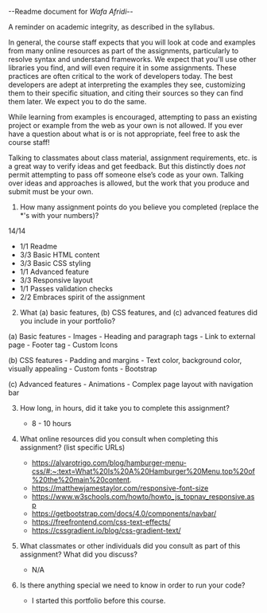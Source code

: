 --Readme document for *Wafa Afridi*--

A reminder on academic integrity, as described in the syllabus.

In general, the course staff expects that you will look at code and examples from many online resources as part of the assignments, particularly to resolve syntax and understand frameworks. We expect that you'll use other libraries you find, and will even require it in some assignments. These practices are often critical to the work of developers today. The best developers are adept at interpreting the examples they see, customizing them to their specific situation, and citing their sources so they can find them later. We expect you to do the same.

While learning from examples is encouraged, attempting to pass an existing project or example from the web as your own is not allowed. If you ever have a question about what is or is not appropriate, feel free to ask the course staff!

Talking to classmates about class material, assignment requirements, etc. is a great way to verify ideas and get feedback. But this distinctly does *not* permit attempting to pass off someone else’s code as your own. Talking over ideas and approaches is allowed, but the work that you produce and submit must be your own.

1. How many assignment points do you believe you completed (replace the *'s with your numbers)?

14/14
- 1/1 Readme
- 3/3 Basic HTML content
- 3/3 Basic CSS styling
- 1/1 Advanced feature
- 3/3 Responsive layout
- 1/1 Passes validation checks
- 2/2 Embraces spirit of the assignment

2. What (a) basic features, (b) CSS features, and (c) advanced features did you include in your portfolio?

(a) Basic features
    - Images
    - Heading and paragraph tags
    - Link to external page
    - Footer tag
    - Custom Icons


(b) CSS features
    - Padding and margins
    - Text color, background color, visually appealing
    - Custom fonts
    - Bootstrap



(c) Advanced features
    - Animations
    - Complex page layout with navigation bar


3. How long, in hours, did it take you to complete this assignment?
    - 8 - 10 hours



4. What online resources did you consult when completing this assignment? (list specific URLs)
    - https://alvarotrigo.com/blog/hamburger-menu-css/#:~:text=What%20Is%20A%20Hamburger%20Menu,top%20of%20the%20main%20content.
    - https://matthewjamestaylor.com/responsive-font-size
    - https://www.w3schools.com/howto/howto_js_topnav_responsive.asp
    - https://getbootstrap.com/docs/4.0/components/navbar/
    - https://freefrontend.com/css-text-effects/
    - https://cssgradient.io/blog/css-gradient-text/




5. What classmates or other individuals did you consult as part of this assignment? What did you discuss?
    - N/A



6. Is there anything special we need to know in order to run your code?
    - I started this portfolio before this course.

